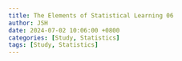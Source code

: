 ```yaml
---
title: The Elements of Statistical Learning 06
author: JSH
date: 2024-07-02 10:06:00 +0800
categories: [Study, Statistics]
tags: [Study, Statistics]
---
```

